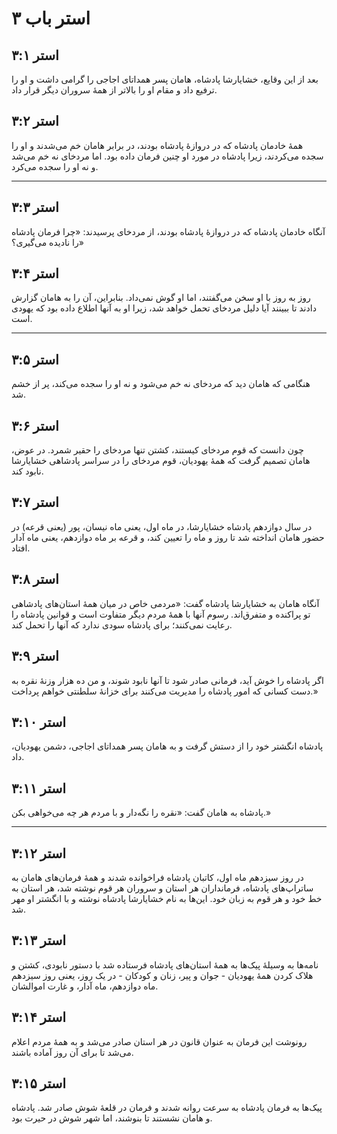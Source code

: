 # استر باب ۳

## استر ۳:۱

بعد از این وقایع، خشایارشا پادشاه، هامان پسر همداتای اجاجی را گرامی داشت و او را ترفیع داد و مقام او را بالاتر از همهٔ سروران دیگر قرار داد.

## استر ۳:۲

همهٔ خادمان پادشاه که در دروازهٔ پادشاه بودند، در برابر هامان خم می‌شدند و او را سجده می‌کردند، زیرا پادشاه در مورد او چنین فرمان داده بود. اما مردخای نه خم می‌شد و نه او را سجده می‌کرد.

---

## استر ۳:۳

آنگاه خادمان پادشاه که در دروازهٔ پادشاه بودند، از مردخای پرسیدند: «چرا فرمان پادشاه را نادیده می‌گیری؟»

## استر ۳:۴

روز به روز با او سخن می‌گفتند، اما او گوش نمی‌داد. بنابراین، آن را به هامان گزارش دادند تا ببینند آیا دلیل مردخای تحمل خواهد شد، زیرا او به آنها اطلاع داده بود که یهودی است.

---

## استر ۳:۵

هنگامی که هامان دید که مردخای نه خم می‌شود و نه او را سجده می‌کند، پر از خشم شد.

## استر ۳:۶

چون دانست که قوم مردخای کیستند، کشتن تنها مردخای را حقیر شمرد. در عوض، هامان تصمیم گرفت که همهٔ یهودیان، قوم مردخای را در سراسر پادشاهی خشایارشا نابود کند.

## استر ۳:۷

در سال دوازدهم پادشاه خشایارشا، در ماه اول، یعنی ماه نیسان، پور (یعنی قرعه) در حضور هامان انداخته شد تا روز و ماه را تعیین کند، و قرعه بر ماه دوازدهم، یعنی ماه آدار افتاد.

## استر ۳:۸

آنگاه هامان به خشایارشا پادشاه گفت: «مردمی خاص در میان همهٔ استان‌های پادشاهی تو پراکنده و متفرق‌اند. رسوم آنها با همهٔ مردم دیگر متفاوت است و قوانین پادشاه را رعایت نمی‌کنند؛ برای پادشاه سودی ندارد که آنها را تحمل کند.

## استر ۳:۹

اگر پادشاه را خوش آید، فرمانی صادر شود تا آنها نابود شوند، و من ده هزار وزنهٔ نقره به دست کسانی که امور پادشاه را مدیریت می‌کنند برای خزانهٔ سلطنتی خواهم پرداخت.»

## استر ۳:۱۰

پادشاه انگشتر خود را از دستش گرفت و به هامان پسر همداتای اجاجی، دشمن یهودیان، داد.

## استر ۳:۱۱

پادشاه به هامان گفت: «نقره را نگه‌دار و با مردم هر چه می‌خواهی بکن.»

---

## استر ۳:۱۲

در روز سیزدهم ماه اول، کاتبان پادشاه فراخوانده شدند و همهٔ فرمان‌های هامان به ساتراپ‌های پادشاه، فرمانداران هر استان و سروران هر قوم نوشته شد، هر استان به خط خود و هر قوم به زبان خود. این‌ها به نام خشایارشا پادشاه نوشته و با انگشتر او مهر شد.

## استر ۳:۱۳

نامه‌ها به وسیلهٔ پیک‌ها به همهٔ استان‌های پادشاه فرستاده شد با دستور نابودی، کشتن و هلاک کردن همهٔ یهودیان - جوان و پیر، زنان و کودکان - در یک روز، یعنی روز سیزدهم ماه دوازدهم، ماه آدار، و غارت اموالشان.

## استر ۳:۱۴

رونوشت این فرمان به عنوان قانون در هر استان صادر می‌شد و به همهٔ مردم اعلام می‌شد تا برای آن روز آماده باشند.

## استر ۳:۱۵

پیک‌ها به فرمان پادشاه به سرعت روانه شدند و فرمان در قلعهٔ شوش صادر شد. پادشاه و هامان نشستند تا بنوشند، اما شهر شوش در حیرت بود.
